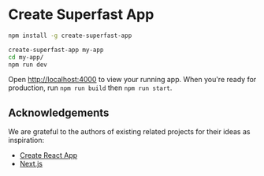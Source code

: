 # Create Superfast App

```sh
npm install -g create-superfast-app

create-superfast-app my-app
cd my-app/
npm run dev
```

Open [http://localhost:4000](http://localhost:4000) to view your running app.
When you're ready for production, run `npm run build` then `npm run start`.

## Acknowledgements

We are grateful to the authors of existing related projects for their ideas as inspiration:

- [Create React App](https://github.com/facebookincubator/create-react-app)
- [Next.js](https://github.com/zeit/next.js)